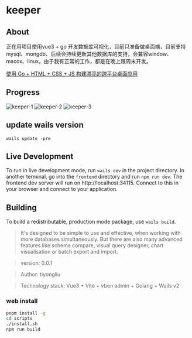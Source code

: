 # keeper

## About
正在用项目使用vue3 + go 开发数据库可视化，目前只准备做桌面端，目前支持mysql、mongdb、后续会持续更新其他数据库的支持，会兼容window、macox、linux，由于我有正常的工作，都是在晚上跟周末开发。

[使用 Go + HTML + CSS + JS 构建漂亮的跨平台桌面应用](https://wails.io/zh-Hans/#)

## Progress
![keeper-1](./example/assets/keeper-1.png)
![keeper-2](./example/assets/keeper-2.png)
![keeper-3](./example/assets/keeper-3.png)

## update wails version
`wails update -pre`

## Live Development

To run in live development mode, run `wails dev` in the project directory. In another terminal, go into the `frontend`
directory and run `npm run dev`. The frontend dev server will run on http://localhost:34115. Connect to this in your
browser and connect to your application.

## Building
To build a redistributable, production mode package, use `wails build`.

> It's designed to be simple to use and effective, when working with more databases simultaneously.
But there are also many advanced features like schema compare, visual query designer, chart visualisation or batch export and import.

> version:  0.0.1

> Author:  tiyongliu

> Technology stack:  Vue3 + Vite + vben admin + Golang + Wails v2

### web install
```sh
pnpm install -g  
cd scripts
./install.sh
npm run build
```